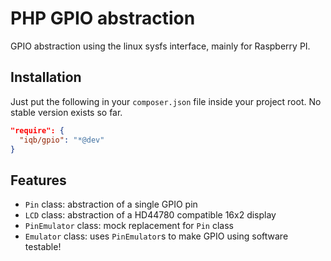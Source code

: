 # PHP GPIO abstraction
GPIO abstraction using the linux sysfs interface, mainly for Raspberry PI. 

## Installation

Just put the following in your ```composer.json``` file inside your project root.
No stable version exists so far.

```Json
"require": {
  "iqb/gpio": "*@dev"
}
```

## Features

* ``Pin`` class: abstraction of a single GPIO pin
* ``LCD`` class: abstraction of a HD44780 compatible 16x2 display
* ``PinEmulator`` class: mock replacement for ``Pin`` class
* ``Emulator`` class: uses ``PinEmulator``s to make GPIO using software testable!
